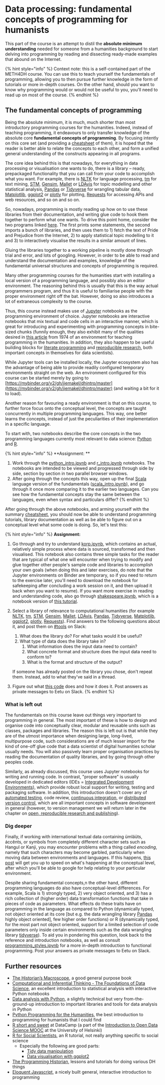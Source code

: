 # Data processing: fundamental concepts of programming for humanists

This part of the course is an attempt to distil the **absolute minimum understanding** needed for someone from a humanities background to start delving into programming by reading and dissecting ready-made examples that abound on the Internet.

{% hint style="info" %}
Context note: this is a self-contained part of the METH4DH course. You can use this to teach yourself the fundamentals of programming, allowing you to then pursue further knowledge in the form of tutorials or more in-depth courses. On the other hand, should you want to know why programming would or would not be useful to you, you'll need to read up on most of the course.
{% endhint %}

## The fundamental concepts of programming

Being the absolute minimum, it is much, much shorter than most introductory programming courses for the humanities. Indeed, instead of teaching programming, it endeavours to only transfer knowledge of the absolute core **fundamental concepts of programming**. By focusing intently on this core set (and providing a [cheatsheet](https://nbviewer.jupyter.org/github/jiemakel/dhintro/blob/master/programming\_cheatsheet.ipynb) of them), it is hoped that the reader is better able to relate the concepts to each other, and form a unified general understanding of the constructs appearing in all programs.

The core idea behind this is that nowadays, for everything in data processing or visualisation one wants to do, there is a library – ready, prepackaged functionality that you can call from your code to accomplish what you want. For example, there is [NLTK](https://www.nltk.org) for language processing, [tm](https://cran.r-project.org/web/packages/tm/index.html) for text mining, [STM](https://www.structuraltopicmodel.com), [Gensim](https://radimrehurek.com/gensim/), [Mallet](http://mallet.cs.umass.edu) or [LDAvis](https://cran.r-project.org/web/packages/LDAvis/README.html) for topic modelling and other statistical analysis, [Pandas](http://pandas.pydata.org) or [Tidyverse](https://www.tidyverse.org/packages/) for wrangling tabular data, [Matplotlib](http://matplotlib.org), [ggplot2](https://ggplot2.tidyverse.org) or [plotly](https://plot.ly) for plotting, [Requests](http://docs.python-requests.org/en/latest/) for accessing APIs and web resources, and so on and so on.&#x20;

So, nowadays, programming is mostly reading up how on to use these libraries from their documentation, and writing glue code to hook them together to perform what one wants. To drive this point home, consider the two programs linked [here](http://nbviewer.jupyter.org/github/jiemakel/dhintro/blob/master/modern\_programming.ipynb). The first prints some statements, the second imports a bunch of libraries, and then uses them to 1) fetch the text of Pride and Prejudice from the Internet, 2) to apply statistical topic modelling to it and 3) to interactively visualise the results in a similar amount of lines.

Gluing the libraries together to a working pipeline is mostly done through trial and error, and lots of googling. However, in order to be able to read and understand the documentation and examples, knowledge of the fundamental universal structures and concepts of programming is required.&#x20;

Many other programming courses for the humanities start with installing a local version of a programming language, and possibly also an editor environment. The reasoning behind this is usually that this is the way actual programmers program, and thus it is useful to familiarise people with the proper environment right off the bat. However, doing so also introduces a lot of extraneous complexity to the course.&#x20;

Thus, this course instead makes use of [Jupyter](http://jupyter.org) notebooks as the programming environment of choice. Jupyter notebooks are interactive notebooks that mix textual and code cells in an interactive manner, which is great for introducing and experimenting with programming concepts in bite-sized chunks (funnily enough, they also exhibit many of the qualities desired in [this article](https://hyp.is/Ap-aFs08EeinplOX3\_QUrQ/link.springer.com/content/pdf/10.1007/BF02402344.pdf) from 1974 of an environment for teaching programming in the humanities. In addition, they also happen to be useful building blocks for [literate programming](https://en.wikipedia.org/wiki/Literate\_programming) and [reproducible research](https://ropensci.org/blog/2014/06/09/reproducibility/), both important concepts in themselves for data scientists).&#x20;

While Jupyter tools can be installed locally, the Jupyter ecosystem also has the advantage of being able to provide readily configured temporary environments straight on the web. An environment configured for this course can be started merely by going to [https://mybinder.org/v2/gh/jiemakel/dhintro/master](https://mybinder.org/v2/gh/jiemakel/dhintro/master) (and waiting a bit for it to load).

Another reason for favouring a ready environment is that on this course, to further force focus onto the conceptual level, the concepts are taught concurrently in multiple programming languages. This way, one better learns the concepts, instead of just the peculiarities of their implementation in a specific language.

To start with, two notebooks describe the core concepts in the two programming languages currently most relevant to data science: [Python](http://python.org) and [R](https://www.r-project.org).&#x20;

{% hint style="info" %}
**Assignment: **

1. Work through the [python\_intro.ipynb](https://mybinder.org/v2/gh/jiemakel/dhintro/master?filepath=python\_intro.ipynb) and [r\_intro.ipynb](https://mybinder.org/v2/gh/jiemakel/dhintro/master?filepath=r\_intro.ipynb) notebooks. The notebooks are intended to be viewed and progressed through side by side, section by section in two parallel browser windows.
2. After going through the concepts this way, open up the final [Scala](https://www.scala-lang.org) language version of the fundamentals ([scala\_intro.ipynb](https://mybinder.org/v2/gh/jiemakel/dhintro/master?filepath=scala\_intro.ipynb)), and go through it once more comparing it to the earlier two languages. Can you see how the fundamental concepts stay the same between the languages, even when syntax and particulars differ?
{% endhint %}

After going through the above notebooks, and arming yourself with the summary [cheatsheet](https://nbviewer.jupyter.org/github/jiemakel/dhintro/blob/master/programming\_cheatsheet.ipynb), you should now be able to understand programming tutorials, library documentation as well as be able to figure out on a conceptual level what some code is doing. So, let's test this:

{% hint style="info" %}
**Assignment:**

1. Go through and try to understand [korp.ipynb](https://mybinder.org/v2/gh/jiemakel/dhintro/master?filepath=korp.ipynb), which contains an actual, relatively simple process where data is sourced, transformed and then visualised. This notebook also contains three simple tasks for the reader that are typical of what one will encounter when trying to modify and glue together other people's sample code and libraries to accomplish your own goals (when doing this and later exercises, do note that the Jupyter environments on Binder are temporary, so if you need to return to the exercise later, you'll need to download the notebook for safekeeping after concluding a work session on it, and then upload it back when you want to resume). If you want more exercise in reading and understanding code, also go through [shakespeare.ipynb](https://mybinder.org/v2/gh/jiemakel/dhintro/master?filepath=shakespeare.ipynb), which is a notebook version of [this tutorial](https://datawookie.netlify.com/blog/2013/09/text-mining-the-complete-works-of-william-shakespeare/).
2.  Select a library of relevance to computational humanities (for example [NLTK](https://www.nltk.org), [tm](https://cran.r-project.org/web/packages/tm/index.html), [STM](https://www.structuraltopicmodel.com), [Gensim](https://radimrehurek.com/gensim/), [Mallet](http://mallet.cs.umass.edu), [LDAvis](https://cran.r-project.org/web/packages/LDAvis/README.html), [Pandas](http://pandas.pydata.org), [Tidyverse](https://www.tidyverse.org/packages/), [Matplotlib](http://matplotlib.org), [ggplot2](https://ggplot2.tidyverse.org), [plotly](https://plot.ly), [Requests](https://requests.readthedocs.io/en/master/)). Find answers to the following questions about it, and post them on [#tools](https://slack.com/app\_redirect?channel=tools\&team=T276JCMEU) on Slack:

    1. What does the library do? For what tasks would it be useful?
    2. What type of data does the library take in?
       1. What information does the input data need to contain?
       2. What concrete format and structure does the input data need to conform to?
       3. What is the format and structure of the output?

    If someone has already posted on the library you chose, don't repeat them. Instead, add to what they've said in a thread.
3. Figure out what [this code](https://mybinder.org/v2/gh/jiemakel/dhintro/master?filepath=python\_figure\_out.ipynb) does and how it does it. Post answers as private messages to Eetu on Slack.
{% endhint %}

### What is left out

The fundamentals on this course leave out things very important to programming in general. The most important of these is how to design and organise code into conceptually clear, modular and reusable units such as classes, packages and libraries. The reason this is left out is that while they are of the utmost importance when designing large, long-lived, multipurpose code, such considerations are of much lesser import for the kind of one-off glue code that a data scientist of digital humanities scholar usually needs. You will also passively learn proper organisation practices by reading the documentation of quality libraries, and by going through other peoples code.

Similarly, as already discussed, this course uses Jupyter notebooks for writing and running code. In contrast, "proper software" is usually developed in dedicated editors (IDEs = [Integrated Development Environments](https://coderefinery.github.io/IDEs/01-introduction-to-dev-tools/)), which provide robust local support for writing, testing and packaging software. In addition, this introduction doesn't cover any of [automated testing](https://coderefinery.github.io/testing/), code review, [continuous integration](https://coderefinery.github.io/automation/), or [distributed version control](https://coderefinery.github.io/git-collaborative/), which are all important concepts in software development in general (however, to version management we will return later in the chapter on [open, reproducible research and publishing](open-reproducible-research-and-publishing.md)).

### Dig deeper

Finally, if working with international textual data containing ümläüts, áccênts, or symbols from completely different character sets such as Hangul or Kanji, you may encounter problems with a thing called _encoding_, namely that such characters may become garbled, particularly when moving data between environments and languages. If this happens, [this post](http://kunststube.net/encoding/) will get you up to speed on what's happening at the conceptual level, after which you'll be able to google for help relating to your particular environment.

Despite sharing fundamental concepts,n the other hand, different programming languages do also have conceptual-level differences. For example, Scala is 1) strongly typed, 2) very object oriented, and 3) has a rich collection of (higher order) data transformation functions that take in pieces of code as parameters. What effects do these traits have on programming in the language as compared to Python (dynamically typed, not object oriented at its core \[but e.g. the data wrangling library [Pandas](http://pandas.pydata.org) highly object oriented], few higher order functions) or R (dynamically typed, for the most part not object oriented, support for a limited selection of code parameters only inside certain environments such as the data wrangling library [tidyverse](http://tidyverse.org)). To aid you in pondering this question, look back to the reference and introduction notebooks, as well as consult [programming\_styles.ipynb](https://mybinder.org/v2/gh/jiemakel/dhintro/master?filepath=programming\_styles.ipynb) for a more in-depth introduction to functional programming. Post your answers as private messages to Eetu on Slack.

## Further resources

* [The Historian’s Macroscope](http://www.themacroscope.org/?page\_id=584), a good general purpose book
* [Computational and Inferential Thinking - The Foundations of Data Science](https://www.inferentialthinking.com), an excellent introduction to statistical  analysis with interactive Python notebooks
* [Data analysis with Python](https://csmastersuh.github.io/data\_analysis\_with\_python\_2020/), a slightly technical but very from-the-ground-up introduction to important libraries and tools for data analysis in Python
* [Python Programming for the Humanities](http://fbkarsdorp.github.io/python-course/), the best introduction to programming for humanists that I could find
* [R short and sweet](https://www.datacamp.com/courses/r-short-and-sweet) at DataCamp (a part of the [Introduction to Open Data Science MOOC](https://mooc.helsinki.fi/course/view.php?id=158) at the University of Helsinki)
* [R for Social Scientists](https://datacarpentry.org/r-socialsci/), an R tutorial, not really anything specific to social science
  * Especially the following are good parts:
    * [Tidy data manipulation](https://datacarpentry.org/r-socialsci/03-dplyr-tidyr/)
    * [Data visualisation with ggplot2](https://datacarpentry.org/r-socialsci/04-ggplot2/index.html)
* [The Programming Historian](http://programminghistorian.org), lessons and tutorials for doing various DH things
* [Eloquent Javascript](http://eloquentjavascript.net), a nicely built general, interactive introduction to programming



